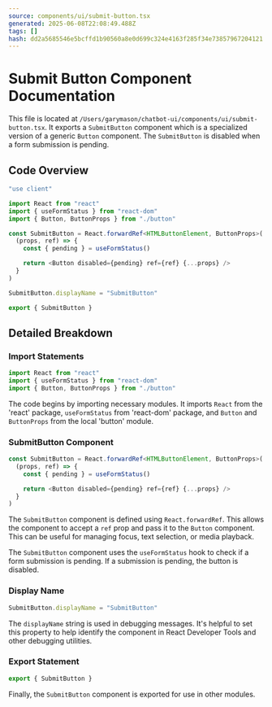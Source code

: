 ```yaml
---
source: components/ui/submit-button.tsx
generated: 2025-06-08T22:08:49.488Z
tags: []
hash: dd2a5685546e5bcffd1b90560a8e0d699c324e4163f285f34e73857967204121
---
```


# Submit Button Component Documentation

This file is located at `/Users/garymason/chatbot-ui/components/ui/submit-button.tsx`. It exports a `SubmitButton` component which is a specialized version of a generic `Button` component. The `SubmitButton` is disabled when a form submission is pending.

## Code Overview

```ts
"use client"

import React from "react"
import { useFormStatus } from "react-dom"
import { Button, ButtonProps } from "./button"

const SubmitButton = React.forwardRef<HTMLButtonElement, ButtonProps>(
  (props, ref) => {
    const { pending } = useFormStatus()

    return <Button disabled={pending} ref={ref} {...props} />
  }
)

SubmitButton.displayName = "SubmitButton"

export { SubmitButton }
```

## Detailed Breakdown

### Import Statements

```ts
import React from "react"
import { useFormStatus } from "react-dom"
import { Button, ButtonProps } from "./button"
```

The code begins by importing necessary modules. It imports `React` from the 'react' package, `useFormStatus` from 'react-dom' package, and `Button` and `ButtonProps` from the local 'button' module.

### SubmitButton Component

```ts
const SubmitButton = React.forwardRef<HTMLButtonElement, ButtonProps>(
  (props, ref) => {
    const { pending } = useFormStatus()

    return <Button disabled={pending} ref={ref} {...props} />
  }
)
```

The `SubmitButton` component is defined using `React.forwardRef`. This allows the component to accept a `ref` prop and pass it to the `Button` component. This can be useful for managing focus, text selection, or media playback.

The `SubmitButton` component uses the `useFormStatus` hook to check if a form submission is pending. If a submission is pending, the button is disabled.

### Display Name

```ts
SubmitButton.displayName = "SubmitButton"
```

The `displayName` string is used in debugging messages. It's helpful to set this property to help identify the component in React Developer Tools and other debugging utilities.

### Export Statement

```ts
export { SubmitButton }
```

Finally, the `SubmitButton` component is exported for use in other modules.